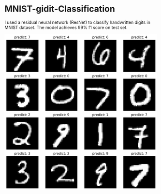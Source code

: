 # MNIST-gidit-Classification
I used a residual neural network (ResNet) to classify handwritten digits in MNIST dataset. The model achieves 99% f1 score on test set.
<br>
  
 <p align="center">
  <img src="result.png" alt="Alt text" title="Optional title">
</p>
